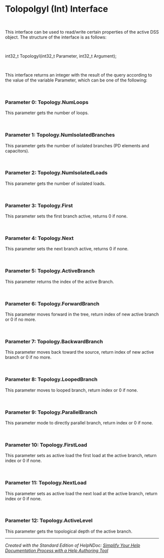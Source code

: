 # TolopolgyI (Int) Interface

&nbsp;

This interface can be used to read/write certain properties of the active DSS object. The structure of the interface is as follows:

&nbsp;

int32\_t TopologyI(int32\_t Parameter, int32\_t Argument);

&nbsp;

This interface returns an integer with the result of the query according to the value of the variable Parameter, which can be one of the following:

&nbsp;

### Parameter 0: Topology.NumLoops

This parameter gets the number of loops.

&nbsp;

### Parameter 1: Topology.NumIsolatedBranches

This parameter gets the number of isolated branches (PD elements and capacitors).

&nbsp;

### Parameter 2: Topology.NumIsolatedLoads

This parameter gets the number of isolated loads.

&nbsp;

### Parameter 3: Topology.First

This parameter sets the first branch active, returns 0 if none.

&nbsp;

### Parameter 4: Topology.Next

This parameter sets the next branch active, returns 0 if none.

&nbsp;

### Parameter 5: Topology.ActiveBranch

This parameter returns the index of the active Branch.

&nbsp;

### Parameter 6: Topology.ForwardBranch

This parameter moves forward in the tree, return index of new active branch or 0 if no more.

&nbsp;

### Parameter 7: Topology.BackwardBranch

This parameter moves back toward the source, return index of new active branch or 0 if no more.

&nbsp;

### Parameter 8: Topology.LoopedBranch

This parameter moves to looped branch, return index or 0 if none.

&nbsp;

### Parameter 9: Topology.ParallelBranch

This parameter mode to directly parallel branch, return index or 0 if none.

&nbsp;

### Parameter 10: Topology.FirstLoad

This parameter sets as active load the first load at the active branch, return index or 0 if none.

&nbsp;

### Parameter 11: Topology.NextLoad

This parameter sets as active load the next load at the active branch, return index or 0 if none.

&nbsp;

### Parameter 12: Topology.ActiveLevel

This parameter gets the topological depth of the active branch.


***
_Created with the Standard Edition of HelpNDoc: [Simplify Your Help Documentation Process with a Help Authoring Tool](<https://www.helpauthoringsoftware.com/articles/what-is-a-help-authoring-tool/>)_
